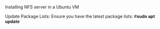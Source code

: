 Installing NFS server in a Ubuntu VM 

Update Package Lists:
Ensure you have the latest package lists: 
#<b>sudo apt update<b>

